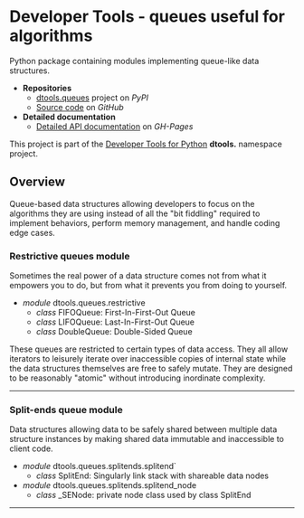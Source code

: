# Developer Tools - queues useful for algorithms

Python package containing modules implementing queue-like data
structures.

- **Repositories**
  - [dtools.queues][1] project on *PyPI*
  - [Source code][2] on *GitHub*
- **Detailed documentation**
  - [Detailed API documentation][3] on *GH-Pages*

This project is part of the
[Developer Tools for Python][4] **dtools.** namespace project.

## Overview

Queue-based data structures allowing developers to focus on the
algorithms they are using instead of all the "bit fiddling" required to
implement behaviors, perform memory management, and handle coding edge
cases.

### Restrictive queues module

Sometimes the real power of a data structure comes not from what it
empowers you to do, but from what it prevents you from doing to
yourself.

- *module* dtools.queues.restrictive
  - *class* FIFOQueue: First-In-First-Out Queue
  - *class* LIFOQueue: Last-In-First-Out Queue
  - *class* DoubleQueue: Double-Sided Queue

These queues are restricted to certain types of data access. They all 
allow iterators to leisurely iterate over inaccessible copies
of internal state while the data structures themselves are free to
safely mutate. They are designed to be reasonably "atomic" without
introducing inordinate complexity.

______________________________________________________________________

### Split-ends queue module

Data structures allowing data to be safely shared between multiple data
structure instances by making shared data immutable and inaccessible to
client code.

- *module* dtools.queues.splitends.splitend`
  - *class* SplitEnd: Singularly link stack with shareable data nodes
- *module* dtools.queues.splitends.splitend_node
  - *class* _SENode: private node class used by class SplitEnd 

______________________________________________________________________

[1]: https://pypi.org/project/dtools.queues/
[2]: https://github.com/grscheller/dtools-queues/
[3]: https://grscheller.github.io/dtools-docs/queues/
[4]: https://github.com/grscheller/dtools-docs
